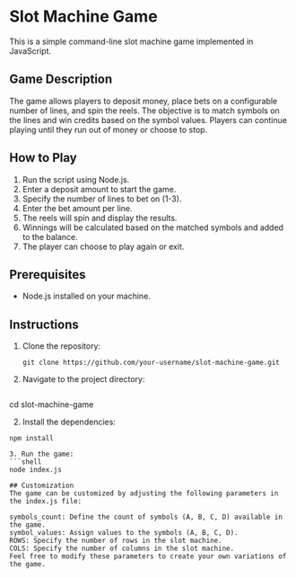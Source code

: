 # Slot Machine Game

This is a simple command-line slot machine game implemented in JavaScript.

## Game Description

The game allows players to deposit money, place bets on a configurable number of lines, and spin the reels. The objective is to match symbols on the lines and win credits based on the symbol values. Players can continue playing until they run out of money or choose to stop.

## How to Play

1. Run the script using Node.js.
2. Enter a deposit amount to start the game.
3. Specify the number of lines to bet on (1-3).
4. Enter the bet amount per line.
5. The reels will spin and display the results.
6. Winnings will be calculated based on the matched symbols and added to the balance.
7. The player can choose to play again or exit.

## Prerequisites

- Node.js installed on your machine.

## Instructions

1. Clone the repository:

   ```shell
   git clone https://github.com/your-username/slot-machine-game.git

1. Navigate to the project directory:
    ```shell
cd slot-machine-game

2. Install the dependencies:
```shell
npm install

3. Run the game:
```shell
node index.js

## Customization
The game can be customized by adjusting the following parameters in the index.js file:

symbols_count: Define the count of symbols (A, B, C, D) available in the game.
symbol_values: Assign values to the symbols (A, B, C, D).
ROWS: Specify the number of rows in the slot machine.
COLS: Specify the number of columns in the slot machine.
Feel free to modify these parameters to create your own variations of the game.
